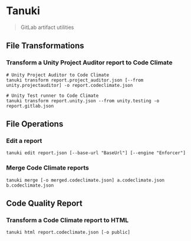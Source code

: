 # Tanuki
> GitLab artifact utilities

## File Transformations
### Transform a Unity Project Auditor report to Code Climate 
```shell
# Unity Project Auditor to Code Climate
tanuki transform report.project_auditor.json [--from unity.projectauditor] -o report.codeclimate.json

# Unity Test runner to Code Climate
tanuki transform report.unity.json --from unity.testing -o report.gitlab.json
```

## File Operations
### Edit a report
```shell
tanuki edit report.json [--base-url "BaseUrl"] [--engine "Enforcer"]
```

### Merge Code Climate reports
```shell
tanuki merge [-o merged.codeclimate.json] a.codeclimate.json b.codeclimate.json
```

## Code Quality Report
### Transform a Code Climate report to HTML
```shell
tanuki html report.codeclimate.json [-o public]
```
